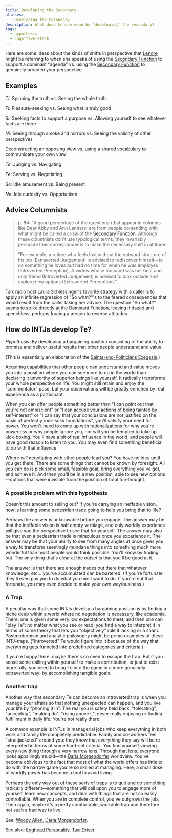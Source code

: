 ```yaml
---
title: Developing the Secondary
aliases:
  - Developing the Secondary
description: What does Lenore mean by "developing" the secondary?
tags:
  - hypothesis
  - cognitive-stack
---
```


Here are some ideas about the kinds of shifts in perspective that [Lenore](../../typologists/lenore-thomson) might be referring to when she speaks of using the [Secondary Function](../../function-attitude/cognitive-stack/secondary-function) to support a dominant "agenda" vs. using the [Secondary Function](../../function-attitude/cognitive-stack/secondary-function) to genuinely broaden your perspective.

## Examples

_Ti:_ Spinning the truth vs. Seeing the whole truth

_Fi:_ Pleasure-seeking vs. Seeing what is truly good

_Si:_ Seeking facts to support a purpose vs. Allowing yourself to see whatever facts are there

_Ni:_ Seeing through smoke and mirrors vs. Seeing the validity of other perspectives

Deconstructing an opposing view vs. using a shared vocabulary to communicate your own view

_Te:_ Judging vs. Navigating

_Fe:_ Serving vs. Negotiating

_Se:_ Idle amusement vs. Being present

_Ne:_ Idle curiosity vs. Opportunism

## Advice Columnists

> p. 84: "A good percentage of the questions (that appear in columns like Dear Abby and Ann Landers) are from people contending with what might be called a crisis of the [Secondary Function](../../function-attitude/cognitive-stack/secondary-function). Although these columnists don't use typological terms, they invariably persuade their correspondents to make the necessary shift in attitude.
>
> "For example, a retiree who feels lost without the outward structure of his job (Extraverted Judgement) is advised to rediscover himself—to do something he loves but had no time for when he was employed (Introverted Perception). A widow whose husband was her best and only friend (Introverted Judgement) is advised to look outside and explore new options (Extraverted Perception)."

Talk radio host Laura Schlessinger's favorite strategy with a caller is to apply an infinite regression of "So what?"'s to the feared consequences that would result from the caller taking her advice. The question "So what?" seems to strike directly at the [Dominant Function](../../dominant-function), leaving it dazed and speechless, perhaps forcing a person to reverse attitudes.

## How do INTJs develop Te?

*Hypothesis:* By developing a bargaining position consisting of the ability to promise and deliver useful results that other people understand and value.

(This is essentially an elaboration of the [Saints-and-Politicians Exegesis](../../exegeses/introversion-extraversion/saints-and-politicians-exegesis).)

Acquiring capabilities that other people can understand and value moves you into a position where you can see more to do in the world than declaring it unworthy of superior beings like yourself. It radically transforms your whole perspective on life. You might still retain and enjoy the "commentator" pose, but your observations will be greatly enriched by real experience as a participant.

When you can offer people something better than "I can point out that you're not omniscient" or "I can accuse your actions of being tainted by self-interest" or "I can say that your conclusions are not justified on the basis of perfectly rock-solid foundations", you'll satisfy your need for power. You won't need to come up with rationalizations for why you're powerless or why people ignore you, nor will you be tempted to take up kick-boxing. You'll have a bit of real influence in the world, and people will have good reason to listen to you. You may even find something beneficial to do with that influence.

Where *will* negotiating with other people lead you? You have no idea until you get there. There are some things that cannot be known by foresight. All you can do is pick some small, feasible goal, bring everything you've got, and achieve it. And then you'll be in a new position, able to see new options—options that were invisible from the position of total forethought.

### A possible problem with this hypothesis

Doesn't this amount to selling out? If you're carrying an ineffable vision, how is learning some pedestrian trade going to help you bring that to life?

Perhaps the answer is unknowable before you engage. The answer may be that the ineffable vision is half empty verbiage, and only worldly experience will give you the perspective to see that for yourself. The answer may also be that even a pedestrian trade is miraculous once you experience it. The answer may be that your ability to see from many angles at once gives you a way to transform seemingly mundane things into something much more wonderful than most people would think possible. You'll know by finding out. The only thing that's clear at the outset is that you'll be good at it.

The answer is that there are enough trades out there that whatever knowledge, etc... you've accumulated can be bartered. (If you're fortunate, they'll even pay you to do what you most want to do. If you're not that fortunate, you may even decide to make your own way/business.)

### A Trap

A peculiar way that some INTJs develop a bargaining position is by finding a niche deep within a world where no negotiation is necessary, like academia. There, one is given some very low expectations to meet, and then one can "play Te": no matter what you see or read, you find a way to interpret it in terms of some theory that lets you "objectively" rule it lacking or a sham. Postmodernism and analytic philosophy might be prime examples of these INTJ-traps. ("Introverted" Te would figure into it because of the way that everything gets funneled into predefined categories and criteria.)

If you're happy there, maybe there's no need to escape the trap. But if you sense some calling within yourself to make a contribution, or just to exist more fully, you need to bring Te into the game in a more genuinely extraverted way: by accomplishing tangible goals.

### Another trap

Another way that secondary Te can become an introverted trap is when you manage your affairs so that nothing unexpected can happen, and you live your life by "phoning it in". The real you is safely held back, "tolerating", "accepting", "making do", "rising above it", never really enjoying or finding fulfillment in daily life. You're not really there.

A common example is INTJs in managerial jobs who keep everything in both work and family life completely predictable. Family and co-workers feel "straitjacketed" around you: they know that everything they say will be re-interpreted in terms of some hard-set criteria. You find yourself viewing every new thing through a very narrow lens. Through that lens, everyone looks appallingly stupid—the [Daria Morgendorfer](../../../typing/media/characters/daria-morgendorfer) worldview. You've become oblivious to the fact that most of what the world offers has little to do with the narrow game you're so skilled at managing. Here, a small dose of worldly power has become a tool to avoid living.

Perhaps the only way out of these sorts of traps is to quit and do something radically different—something that will call upon you to engage more of yourself, learn new concepts, and deal with things that are not so easily controllable. When you are in complete control, you've outgrown the job. Then again, maybe it's a pretty comfortable, workable trap and therefore not such a bad way to live.

See: [Woody Allen](https://web.archive.org/web/20121105002623/http://greenlightwiki.com/lenore-exegesis/Woody_Allen), [Daria Morgendorfer](../../../typing/media/characters/daria-morgendorfer).

See also: [Egghead Personality](https://web.archive.org/web/20121105002623/http://dbs2000ad.com/narayan/egghead-personality.htm), [Taxi Driver](../../../typing/media/taxi-driver).
